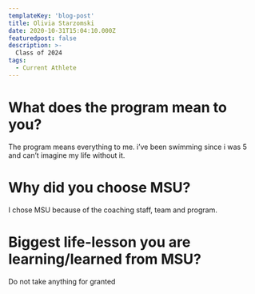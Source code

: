 ```yaml
---
templateKey: 'blog-post'
title: Olivia Starzomski
date: 2020-10-31T15:04:10.000Z
featuredpost: false
description: >-
  Class of 2024
tags:
  - Current Athlete
---
```


# What does the program mean to you?
The program means everything to me. i’ve been swimming since i was 5 and can’t imagine my life without it. 


# Why did you choose MSU?
I chose MSU because of the coaching staff, team and program. 

# Biggest life-lesson you are learning/learned from MSU?

Do not take anything for granted 